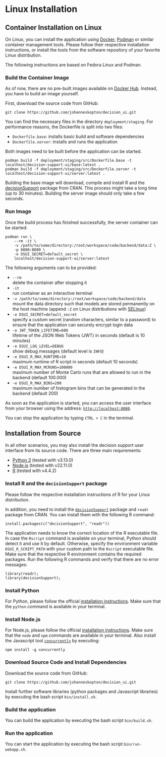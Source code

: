 # Linux Installation

## Container Installation on Linux

On Linux, you can install the application using [Docker](https://www.docker.com/), [Podman](https://podman.io/) or
similar container management tools. Please follow their respective installation instructions, or install the tools
from the software repository of your favorite Linux distribution.

The following instructions are based on Fedora Linux and Podman.

### Build the Container Image

As of now, there are no pre-built images available on [Docker Hub](https://hub.docker.com/). Instead, you have to build
an image yourself.

First, download the source code from GitHub:

```
git clone https://github.com/johanneskopton/decision_ui.git
```

You can find the necessary files in the directory `deployment/staging`. For performance reasons, the Dockerfile is
split into two files:

- `Dockerfile.base`: installs basic build and software dependencies
- `Dockerfile.server`: installs and runs the application

Both images need to be built before the application can be started.

```
podman build -f deployment/staging/src/Dockerfile.base -t localhost/decision-support-ui/base:latest .
podman build -f deployment/staging/src/Dockerfile.server -t localhost/decision-support-ui/server:latest .
```

Building the base image will download, compile and install R and the
[decisionSupport](https://cran.r-project.org/web/packages/decisionSupport/index.html) package from CRAN.
This process might take a long time (up to 30 minutes). Building the server image should only take a few seconds.

### Run Image

Once the build process has finished successfully, the server container can be started:

```
podman run \
    --rm -it \
    -v /path/to/some/directory:/root/workspace/code/backend/data:Z \
    -p 8080:8080 \
    -e DSUI_SECRET=default_secret \
    localhost/decision-support-ui/server:latest
```

The following arguments can to be provided:

- `--rm` \
  delete the container after stopping it
- `-it` \
  run container as an interactive terminal
- `-v /path/to/some/directory:/root/workspace/code/backend/data` \
  mount the data directory such that models are stored permanently on the host machine
  (append `:Z` on Linux distributions with [SELinux](https://en.wikipedia.org/wiki/Security-Enhanced_Linux))
- `-e DSUI_SECRET=default_secret` \
  specify a custom secret (random characters, similar to a password) to ensure that the application can securely
  encrypt login data
- `-e JWT_TOKEN_LIFETIME=600` \
  lifetime of the JSON Web Tokens (JWT) in seconds (default is 10 minutes)
- `-e DSUI_LOG_LEVEL=DEBUG` \
  show debug messages (default level is `INFO`)
- `-e DSUI_R_MAX_RUNTIME=10` \
  maximum runtime of R script in seconds (default 10 seconds)
- `-e DSUI_R_MAX_MCRUNS=100000` \
  maximum number of Monte Carlo runs that are allowed to run in the backend (default 100.000)
- `-e DSUI_R_MAX_BINS=200` \
  maximum number of histogram bins that can be generated in the backend (default 200)

As soon as the application is started, you can access the user interface from your browser using the address:
[`http://localhost:8080`](http://localhost:8080).

You can stop the application by typing `CTRL + C` in the terminal.

## Installation from Source

In all other scenarios, you may also install the decision support user interface from its source code. There are three
main requirements:

- [Python 3](https://www.python.org) (tested with v3.13.0)
- [Node.js](https://nodejs.org/) (tested with v22.11.0)
- [R](https://www.r-project.org/) (tested with v4.4.2)

### Install R and the `decisionSupport` package

Please follow the respective installation instructions of R for your Linux distribution.

In addition, you need to install the
[`decisionSupport`](https://cran.r-project.org/web/packages/decisionSupport/index.html) package and `readr` package
from CRAN. You can install them with the following R command:

```
install.packages(c("decisionSupport", "readr"))
```

The application needs to know the correct location of the R executable file. In case the `Rscript` command is available
on your terminal, Python should detect it and use it by default. Otherwise, specify the environment variable
`DSUI_R_SCRIPT_PATH` with your custom path to the `Rscript` executable file. Make sure that the respective R
environment contains the required packages. Run the following R commands and verify that there are no error messages:

```
library(readr);
library(decisionSupport);
```

### Install Python

For Python, please follow the official [installation instructions](https://docs.python.org/3/using/index.html).
Make sure that the `python` command is available in your terminal.

### Install Node.js

For Node.js, please follow the official [installation instructions](https://nodejs.org/en/download). Make sure that the
`node` and `npm` commands are available in your terminal. Also install the Javascript tool
[`concurrently`](https://www.npmjs.com/package/concurrently) by executing:

```
npm install -g concurrently
```

### Download Source Code and Install Dependencies

Download the source code from GitHub:

```
git clone https://github.com/johanneskopton/decision_ui.git
```

Install further software libraries (python packages and Javascript libraries) by executing the bash script
`bin/install.sh`.

### Build the application

You can build the application by executing the bash script `bin/build.sh`.

### Run the application

You can start the application by executing the bash script `bin/run-webapp.sh`.
